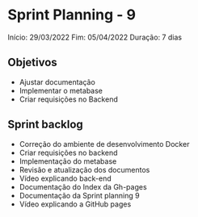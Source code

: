 # Sprint Planning - 9

Início: 29/03/2022
Fim: 05/04/2022
Duração: 7 dias

## Objetivos

* Ajustar documentação
* Implementar o metabase
* Criar requisições no Backend

## Sprint backlog

* Correção do ambiente de desenvolvimento Docker
* Criar requisições no backend
* Implementação do metabase
* Revisão e atualização dos documentos
* Vídeo explicando back-end
* Documentação do Index da Gh-pages
* Documentação da Sprint planning 9
* Vídeo explicando a GitHub pages
